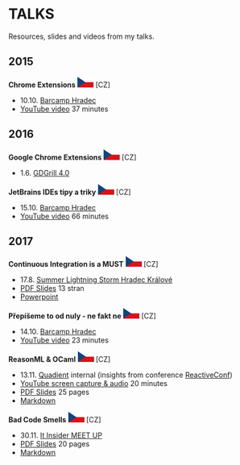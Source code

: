 # TALKS

Resources, slides and videos from my talks.

## 2015
**Chrome Extensions** ![](.gfx/cz.png) \[CZ\]
 * 10.10. [Barcamp Hradec](https://www.facebook.com/events/1492261204405195)
 * [YouTube video](https://youtu.be/q8WDGTUZixA) 37 minutes

## 2016
**Google Chrome Extensions** ![](.gfx/cz.png) \[CZ\]
 * 1.6. [GDGrill 4.0](https://www.facebook.com/events/841603239284682)

**JetBrains IDEs tipy a triky** ![](.gfx/cz.png) \[CZ\]
 * 15.10. [Barcamp Hradec](https://www.facebook.com/events/927186954070871)
 * [YouTube video](https://youtu.be/hml-2Fjy4Y4) 66 minutes

## 2017
**Continuous Integration is a MUST** ![](.gfx/cz.png) \[CZ\]
 * 17.8. [Summer Lightning Storm Hradec Králové](https://www.facebook.com/events/251578875355379)
 * [PDF Slides](continuous-integration-is-a-must/continuous-integration-is-a-must.pdf) 13 stran
 * [Powerpoint](continuous-integration-is-a-must/continuous-integration-is-a-must.pptx)

**Přepíšeme to od nuly - ne fakt ne** ![](.gfx/cz.png) \[CZ\]
 * 14.10. [Barcamp Hradec](https://www.facebook.com/events/302410156829117)
 * [YouTube video](https://youtu.be/6qzZWpeS3Uk) 23 minutes 

**ReasonML & OCaml** ![](.gfx/cz.png) \[CZ\]
 * 13.11. [Quadient](https://www.quadient.com/) internal (insights from conference [ReactiveConf](https://reactiveconf.com))
 * [YouTube screen capture & audio](https://youtu.be/MWSJOatjvUQ) 20 minutes
 * [PDF Slides](reasonml-and-ocaml/reason.pdf) 25 pages
 * [Markdown](reasonml-and-ocaml/reason.md)

**Bad Code Smells** ![](.gfx/cz.png) \[CZ\]
 * 30.11. [It Insider MEET UP](https://www.facebook.com/events/129228497767716)
 * [PDF Slides](bad-code-smells/bad-code-smells.pdf) 20 pages
 * [Markdown](bad-code-smells/bad-code-smells.md)
